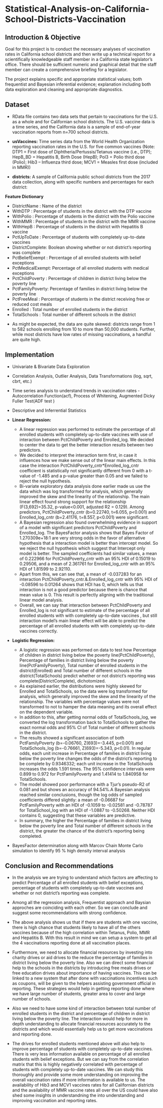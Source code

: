 # Statistical-Analysis-on-California-School-Districts-Vaccination

## Introduction & Objective
Goal for this project is to conduct the necessary analyses of vaccination rates in California school districts and then write up a technical report for a scientifically knowledgeable staff member in a California state legislator’s office. There should be sufficient numeric and graphical detail that the staff member can create a comprehensive briefing for a legislator.

The project explains specific and appropriate statistical values; both frequentist and Bayesian inferential evidence; explanation including both data exploration and cleaning and appropriate diagnostics.

## Dataset
* RData file contains two data sets that pertain to vaccinations for the U.S. as a whole and for Californian school districts. The U.S. vaccine data is a time series, and the California data is a sample of end-of-year vaccination reports from n=700 school districts.

* **usVaccines:** Time series data from the World Health Organization reporting vaccination rates in the U.S. for five common vaccines
(Note: DTP1 = First dose of Diphtheria/Pertussis/Tetanus vaccine (i.e., DTP); HepB_BD = Hepatitis B, Birth Dose (HepB); Pol3 = Polio third dose (Polio); Hib3 – Influenza third dose; MCV1 = Measles first dose (included in MMR))

* **districts:** A sample of California public school districts from the 2017 data collection, along with specific numbers and percentages for each district:

**Feature Dictionary**
- DistrictName    : Name of the district
- WithDTP         : Percentage of students in the district with the DTP vaccine
- WithPolio       : Percentage of students in the district with the Polio vaccine
- WithMMR         : Percentage of students in the district with the MMR vaccine
- WithHepB        : Percentage of students in the district with Hepatitis B vaccine
- PctUpToDate     : Percentage of students with completely up-to-date vaccines
- DistrictComplete: Boolean showing whether or not district’s reporting was complete
- PctBeliefExempt : Percentage of all enrolled students with belief exceptions
- PctMedicalExempt: Percentage of all enrolled students with medical exceptions
- PctChildPoverty : Percentage of children in district living below the poverty line
- PctFamilyPoverty: Percentage of families in district living below the poverty line
- PctFreeMeal     : Percentage of students in the district receiving free or reduced cost meals
- Enrolled        : Total number of enrolled students in the district
- TotalSchools    : Total number of different schools in the district

* As might be expected, the data are quite skewed: districts range from 1 to 582 schools enrolling from 10 to more than 50,000 students. Further, while most districts have low rates of missing vaccinations, a handful are quite high. 

## Implementation
* Univariate & Bivariate Data Exploration
* Correlation Analysis, Outlier Analysis, Data Transformations (log, sqrt, cbrt, etc.)
* Time series analysis to understand trends in vaccination rates - Autocorrelation Function(acf), Process of Whitening, Augmented Dicky Fuller Test(ADF test )
* Descriptive and Inferrential Statistics
* **Linear Regression:**
    * A linear regression was performed to estimate the percentage of all enrolled students with completely up-to-date vaccines with use of interaction between PctChildPoverty and Enrolled_log. We decided to center the data to get the better interaction results between two predictors.
    * We decided to interpret the interaction term first, in case it influences how we make sense out of the linear main effects. In this case the interaction PctChildPoverty_cntr*Enrolled_log_cntr coefficient is statistically not significantly different from 0 with a t-value of -1.485 and a p-value greater than 0.05 and we failed to reject the null hypothesis.
    * Bi-variate exploratory data analysis done earlier made us use the data which was log transformed for analysis, which generally improved the skew and the linearity of the relationship. The main linear effect found strong support for the relationship (F(3,692)=35.32, p-value<0.001, adjusted R2 = 0.129). Among predictors, PctChildPoverty_cntr (b=0.22740, t=6.055, p<0.001) and Enrolled_log_cntr (b=2.41176, t=8.557, p<0.001) were significant.
    * A Bayesian regression also found overwhelming evidence in support of a model with significant predictors PctChildPoverty and Enrolled_log. The BayesFactor analysis shows that Bayes Factor of 1.270309e+18:1 are very strong odds in the favor of alternative hypothesis that a interaction model is better than intercept model. So we reject the null hypothesis which suggest that Intercept only model is better. The sampled coefficients had similar values, a mean of 0.222966 for PctChildPoverty_cntr with an 95% HDI of 0.15019 to 0.29506, and a mean of 2.361761 for Enrolled_log_cntr with an 95% HDI of 1.81599 to 2.92110. 
    * Apart from this, we can see that, a mean of -0.037283 for an interaction PctChildPoverty_cntr.&.Enrolled_log_cntr with 95% HDI of -0.08596 to 0.01264 shows that HDI has 0, which tells us that interaction is not a good predictor because there is chance that mean value is 0. This result is perfectly aligning with the traditional linear model analysis.
    * Overall, we can say that interaction between PctChildPoverty and Enrolled_log is not significant to estimate of the percentage of all enrolled students with with completely up-to-date vaccines , but still interaction model’s main linear effect will be able to predict the percentage of all enrolled students with with completely up-to-date vaccines correctly.

* **Logistic Regression:** 
    * A logistic regression was performed on data to test how Percentage of children in district living below the poverty line(PctChildPoverty), Percentage of families in district living below the poverty line(PctFamilyPoverty), Total number of enrolled students in the district(Enrolled) and Total number of different schools in the district(TotalSchools) predict whether or not district’s reporting was complete(DistrictComplete), dichotomized.
    * As explained earlier, the distributions were highly skewed for Enrolled and TotalSchools, so the data were log transformed for analysis, which generally improved the skew and the linearity of the relationship. The variables with percentage values were not transformed to not to hamper the data meaning and its overall effect on the dependent variable.
    * In addition to this, after getting normal odds of TotalSchools_log, we converted the log transformation back to TotalSchools to gather the exact normal odds and 95% CI of Total number of different schools in the district.
    * The results showed a significant association of both PctFamilyPoverty (b=-0.06760, Z(693)=-3.445, p<0.001) and TotalSchools_log (b=-0.76661, Z(693)=-5.343, p<0.01). In regular odds, each unit increase in Percentage of families in district living below the poverty line changes the odds of the district’s reporting to be complete by 0.9346332; each unit increase in the TotalSchools increases the odds 1.591 times. The 95% confidence intervals were 0.899 to 0.972 for PctFamilyPoverty and 1.41414 to 1.840958 for TotalSchools.
    * The model showed poor performance with a Tjur’s pseudo-R2 of 0.081 and but shows an accuracy of 94.54%.A Bayesian analysis reached similar conclusions, though the log odds of sampled coefficients differed slightly: a mean of -0.06687 for PctFamilyPoverty with an HDI of -0.1059 to -0.02581 and -0.78787 for TotalSchool_log with an HDI of -1.0887 to -0.50268. Neither HDI contains 0, suggesting that these variables are predictive. 
    * In summary, the higher the Percentage of families in district living below the poverty line and Total number of different schools in the district, the greater the chance of the district’s reporting being completed.

* BayesFactor determination along with Marcov Chain Monte Carlo simulation to identify 95 % high density interval analysis

## Conclusion and Recommendations
- In the analysis we are trying to understand which factors are affecting to predict Percentage of all enrolled students with belief exceptions, percentage of students with completely up-to-date vaccines and whether or not district’s reporting was complete.

- Among all the regression analysis, Frequentist approach and Baysian approches are coinciding with each other. So we can conclude and suggest some recommendations with strong confidence.

- The above analysis shows us that if there are students with one vaccine, there is high chance that students likely to have all of the others vaccines because of the high correlation within Tetanus, Polio, MMR and Hepatitis B. With this result in mind we can setup a system to get all the 4 vaccinations reporting done at all vaccination places.

- Furthermore, we need to allocate financial resources by investing into charity drives or aid drives to the reduce the percentage of families in district living below the poverty line. Also we can direct some financial help to the schools in the districts by introducing free meals drives or free education drives about importance of having vaccines. This can be linked to a new system that after done with vaccinations incentives such as coupons, will be given to the helpers assisting government official in reporting. These strategies would help in getting reporting done where we have large number of students, greater area to cover and large number of schools.

- Also we need to have some kind of interaction between total number of enrolled students in the district and percentage of children in district living below the poverty line. The interaction would help for more in depth understanding to allocate financial resources accurately to the districts and which would essentially help us to get more vaccinations and reporting done.

- The drives for enrolled students mentioned above will also help to improve percentage of students with completely up-to-date vaccines. There is very less information available on percentage of all enrolled students with belief exceptions. But we can say from the correlation matrix that this is highly negatively correlated with percentage of students with completely up-to-date vaccines. We can study this thoroughly and provide  some more understanding on improving the overall vaccination rates if more information is available to us. The availability of Hib3 and MCV1 vaccines rates for all Californian districts and the availability of MMR vaccine rates all over the US could have also shed some insights in understandning the  into understanding and improving vaccination and reporting rates.
